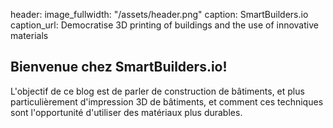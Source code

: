 header:
    image_fullwidth: "/assets/header.png"
    caption: SmartBuilders.io
    caption_url: Democratise 3D printing of buildings and the use of innovative materials

## Bienvenue chez SmartBuilders.io!

L'objectif de ce blog est de parler de construction de bâtiments, et plus particulièrement d'impression 3D de bâtiments, et comment ces techniques sont l'opportunité d'utiliser des matériaux plus durables.


